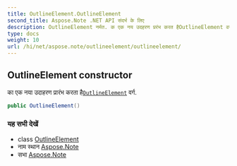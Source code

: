 ```yaml
---
title: OutlineElement.OutlineElement
second_title: Aspose.Note .NET API संदर्भ के लिए
description: OutlineElement नर्मत. क एक नय उदहरण प्ररंभ करत हैOutlineElement वर्ग.
type: docs
weight: 10
url: /hi/net/aspose.note/outlineelement/outlineelement/
---
```

## OutlineElement constructor

का एक नया उदाहरण प्रारंभ करता है[`OutlineElement`](../) वर्ग.

```csharp
public OutlineElement()
```

### यह सभी देखें

* class [OutlineElement](../)
* नाम स्थान [Aspose.Note](../../outlineelement/)
* सभा [Aspose.Note](../../../)


